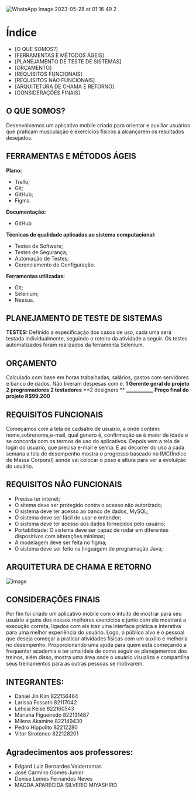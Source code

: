 ![WhatsApp Image 2023-05-28 at 01 16 49 2](https://github.com/Lafossato/Focus-Fit/assets/92603640/8a01865a-01fa-4e46-be9d-e93c251aa143)

# Índice
* [O QUE SOMOS?]
* [FERRAMENTAS E MÉTODOS ÁGEIS]
* [PLANEJAMENTO DE TESTE DE SISTEMAS]
* [ORÇAMENTO]
* [REQUISITOS FUNCIONAIS]
* [REQUISITOS NÃO FUNCIONAIS]
* [ARQUITETURA DE CHAMA E RETORNO]
* [CONSIDERAÇÕES FINAIS]

## O QUE SOMOS?

Desenvolvemos um aplicativo mobile criado para orientar e auxiliar usuários que praticam musculação e exercícios físicos a alcançarem os resultados desejados.

## FERRAMENTAS E MÉTODOS ÁGEIS
**Plano:**

- Trello;
- Git;
- GitHub;
- Figma.

**Documentação:**
- GitHub

**Técnicas de qualidade aplicadas ao sistema computacional:**

- Testes de Software;
- Testes de Segurança;
- Automação de Testes;
- Gerenciamento de Configuração.

**Ferramentas utilizadas:**

- Git;
- Selenium;
- Nessus.

## PLANEJAMENTO DE TESTE DE SISTEMAS
**TESTES:**
 Definido a especificação dos casos de uso, cada uma será testada individualmente, seguindo o roteiro da atividade a seguir.
Os testes automatizados foram realizados da ferramenta Selenium.

## ORÇAMENTO
Calculado com base em horas trabalhadas, salários, gastos com servidores e banco de dados. Não tiveram despesas com e.
                             **1 Gerente geral do projeto**
                             **2 programadores**
                             **2 testadores**
                             **2 designers ** 
                              **___________**
                           **Preço final do projeto R$99.200**

## REQUISITOS FUNCIONAIS
 Começamos com a tela de cadsatro de usuário, a onde contém: nome,sobrenome,e-mail, qual genero é, confirmação se é maior de idade e se concorda com os termos de uso do aplicativos.
Depois vem a tela de login do úsuario, que precisa e-mail e senha. E ao decorrer do uso a cada semana a tela de desempenho mostra o progresso baseado no IMC(Índice de Massa Corporal) aonde vai colocar o peso e altura para ver a evoluição do usuário.

## REQUISITOS NÃO FUNCIONAIS
- Precisa ter intenet;
- O sitema deve ser protegido contra o acesso não autorizado;
- O sistema deve ter acesso ao banco de dados, MySQL;
- O sistema deve ser fácil de usar e entender;
- O sistema deve ter acesso aos dados fornecidos pelo usuário; 
- Portabilidade: O sistema deve ser capaz de rodar em diferentes dispositivos com alterações mínimas; 
- A modelagem deve ser feita no figma;
- O sistema deve ser feito na linguagem de programação Java;

## ARQUITETURA DE CHAMA E RETORNO
![image](https://github.com/Lafossato/Focus-Fit/assets/92603640/68e863af-4344-45e3-b014-f72e4e47a047)

## CONSIDERAÇÕES FINAIS
 Por fim foi criado um aplicativo mobile com o intuito de mostrar para seu usuário alguns dos nossos melhores exercícios e junto com ele mostrará a execução correta, ligados com ele traz uma interface prática e interativa para uma melhor experiência do usuário. Logo, o público alvo é o pessoal que deseja começar a praticar atividades físicas com um auxílio e melhoria no desempenho.
Proporcionando uma ajuda para quem está começando a frequentar academia e ter uma ideia de como seguir os planejamentos dos treinos, além disso, mostra uma área onde o usuário visualiza e compartilha seus treinamentos para as outras pessoas se motivarem.

## INTEGRANTES:
- Daniel Jin Kim 822156464
- Larissa Fossato 82117042
- Leticia Keise 822160543
- Mariana Figueiredo 822131487
- Milena Akamine 822149430
- Pedro Hippolito 82212280
- Vitor Sirotenco 822128201

## Agradecimentos aos professores:
- Edgard Luiz Bernardes Valderramas
- José Carmino Gomes Junior
- Denise Lemes Fernandes Neves
- MAGDA APARECIDA SILVERIO MIYASHIRO

